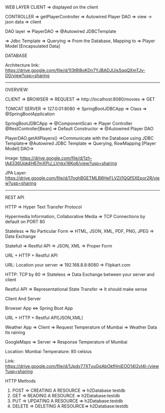 WEB LAYER
CLIENT => displayed on the client

CONTROLLER => getPlayerController => Autowired Player DAO  => view -> json data => client


DAO layer
=> PlayerDAO => @Autowired JDBCTemplate

=> Jdbc Template => Querying => From the Database, Mapping to => Player Model [Encapsulated Data]


DATABASE


Architecture link:
https://drive.google.com/file/d/1I3tRl8oKDn7YJBADJUisSqqQXmTJy-D0/view?usp=sharing

-------------------------------------------------------------------
OVERVIEW:

CLIENT => BROWSER => REQUEST => http://localhost:8080/movies  => GET


TOMCAT SERVER => 127.0.01:8080 => SpringBootJDBCApp => Class => @SpringBootApplication


SpringBootJDBCApp => @ComponentScan => Player Controller @RestController[Bean] => Default Constructor => @Autowired Player DAO


PlayerDAO.getAllPlayers() =>Communicate with the Database using JDBC Template=>  @Autowired JDBC Template => Querying, RowMapping [Player Model] DAO=>

Image:
https://drive.google.com/file/d/1zh-lA4336Upk4H67mXPlJ_LVnkx16Ko6/view?usp=sharing

JPA Layer:
https://drive.google.com/file/d/17oghBGETMLB6HeFLVZiI1QQfSXEpor2R/view?usp=sharing

--------------------------------------------------------------------
REST API

HTTP => Hyper Text Transfer Protocol


Hypermedia Information, Collaborative Media => TCP Connections by default on PORT 80


Stateless => No Particular Form => HTML, JSON, XML, PDF, PNG, JPEG => Data Exchange

Statefull  => Restful API => JSON, XML => Proper Form


URL + HTTP + Restful API


URL: Location your server => 192.168.8.8:8080 => Flipkart.com

HTTP: TCP by 80 => Stateless => Data Exchange between your server and client

Restful API => Representational State Transfer => It should make sense

Client And Server

Browser App <=> Spring Boot App

URL + HTTP + Restful API[JSON,XML]

Weather App => Client => Request Temperature of Mumbai => Weather Data Its raining

GoogleMaps => Server => Response Temperature of Mumbai

Location: Mumbai
Temperature: 80 celsius

Link:
https://drive.google.com/file/d/1Jpdv77XTyuGgAbOkfHniEOO14I2vI4l-/view?usp=sharing

HTTP Methods
1. POST => CREATING A RESOURCE => h2Database testdb
2. GET => READING A RESOURCE => h2Database:testdb
3. PUT => UPDATING A RESOURCE => h2Database:testdb
4. DELETE => DELETING A RESOURCE=> h2Database:testdb

